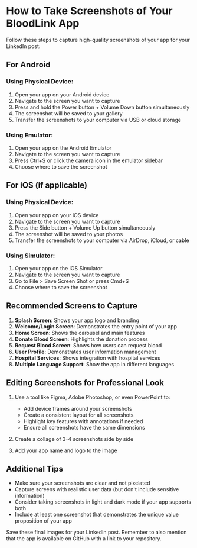 # How to Take Screenshots of Your BloodLink App

Follow these steps to capture high-quality screenshots of your app for your LinkedIn post:

## For Android

### Using Physical Device:

1. Open your app on your Android device
2. Navigate to the screen you want to capture
3. Press and hold the Power button + Volume Down button simultaneously
4. The screenshot will be saved to your gallery
5. Transfer the screenshots to your computer via USB or cloud storage

### Using Emulator:

1. Open your app on the Android Emulator
2. Navigate to the screen you want to capture
3. Press Ctrl+S or click the camera icon in the emulator sidebar
4. Choose where to save the screenshot

## For iOS (if applicable)

### Using Physical Device:

1. Open your app on your iOS device
2. Navigate to the screen you want to capture
3. Press the Side button + Volume Up button simultaneously
4. The screenshot will be saved to your photos
5. Transfer the screenshots to your computer via AirDrop, iCloud, or cable

### Using Simulator:

1. Open your app on the iOS Simulator
2. Navigate to the screen you want to capture
3. Go to File > Save Screen Shot or press Cmd+S
4. Choose where to save the screenshot

## Recommended Screens to Capture

1. **Splash Screen**: Shows your app logo and branding
2. **Welcome/Login Screen**: Demonstrates the entry point of your app
3. **Home Screen**: Shows the carousel and main features
4. **Donate Blood Screen**: Highlights the donation process
5. **Request Blood Screen**: Shows how users can request blood
6. **User Profile**: Demonstrates user information management
7. **Hospital Services**: Shows integration with hospital services
8. **Multiple Language Support**: Show the app in different languages

## Editing Screenshots for Professional Look

1. Use a tool like Figma, Adobe Photoshop, or even PowerPoint to:

   - Add device frames around your screenshots
   - Create a consistent layout for all screenshots
   - Highlight key features with annotations if needed
   - Ensure all screenshots have the same dimensions

2. Create a collage of 3-4 screenshots side by side

3. Add your app name and logo to the image

## Additional Tips

- Make sure your screenshots are clear and not pixelated
- Capture screens with realistic user data (but don't include sensitive information)
- Consider taking screenshots in light and dark mode if your app supports both
- Include at least one screenshot that demonstrates the unique value proposition of your app

Save these final images for your LinkedIn post. Remember to also mention that the app is available on GitHub with a link to your repository.
